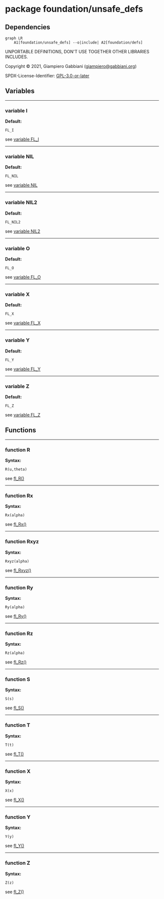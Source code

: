 # package foundation/unsafe_defs

## Dependencies

```mermaid
graph LR
    A1[foundation/unsafe_defs] --o|include| A2[foundation/defs]
```

UNPORTABLE DEFINITIONS, DON'T USE TOGETHER OTHER LIBRARIES INCLUDES.

Copyright © 2021, Giampiero Gabbiani (giampiero@gabbiani.org)

SPDX-License-Identifier: [GPL-3.0-or-later](https://spdx.org/licenses/GPL-3.0-or-later.html)


## Variables

---

### variable I

__Default:__

    FL_I

see [variable FL_I](defs.md#variable-fl_i)

---

### variable NIL

__Default:__

    FL_NIL

see [variable NIL](#variable-nil)

---

### variable NIL2

__Default:__

    FL_NIL2

see [variable NIL2](#variable-nil2)

---

### variable O

__Default:__

    FL_O

see [variable FL_O](defs.md#variable-fl_o)

---

### variable X

__Default:__

    FL_X

see [variable FL_X](defs.md#variable-fl_x)

---

### variable Y

__Default:__

    FL_Y

see [variable FL_Y](defs.md#variable-fl_y)

---

### variable Z

__Default:__

    FL_Z

see [variable FL_Z](defs.md#variable-fl_z)

## Functions

---

### function R

__Syntax:__

```text
R(u,theta)
```

see [fl_R()](defs.md#function-fl_r)

---

### function Rx

__Syntax:__

```text
Rx(alpha)
```

see [fl_Rx()](defs.md#function-fl_rx)

---

### function Rxyz

__Syntax:__

```text
Rxyz(alpha)
```

see [fl_Rxyz()](defs.md#function-fl_rxyz)

---

### function Ry

__Syntax:__

```text
Ry(alpha)
```

see [fl_Ry()](defs.md#function-fl_ry)

---

### function Rz

__Syntax:__

```text
Rz(alpha)
```

see [fl_Rz()](defs.md#function-fl_rz)

---

### function S

__Syntax:__

```text
S(s)
```

see [fl_S()](defs.md#function-fl_s)

---

### function T

__Syntax:__

```text
T(t)
```

see [fl_T()](defs.md#function-fl_t)

---

### function X

__Syntax:__

```text
X(x)
```

see [fl_X()](defs.md#function-fl_x)

---

### function Y

__Syntax:__

```text
Y(y)
```

see [fl_Y()](defs.md#function-fl_y)

---

### function Z

__Syntax:__

```text
Z(z)
```

see [fl_Z()](defs.md#function-fl_z)

